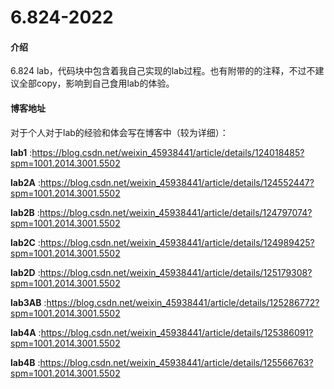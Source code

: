 # 6.824-2022

#### 介绍
6.824 lab，代码块中包含着我自己实现的lab过程。也有附带的的注释，不过不建议全部copy，影响到自己食用lab的体验。


#### 博客地址
对于个人对于lab的经验和体会写在博客中（较为详细）：

 **lab1**  :https://blog.csdn.net/weixin_45938441/article/details/124018485?spm=1001.2014.3001.5502

 **lab2A**  :https://blog.csdn.net/weixin_45938441/article/details/124552447?spm=1001.2014.3001.5502

 **lab2B**  :https://blog.csdn.net/weixin_45938441/article/details/124797074?spm=1001.2014.3001.5502

 **lab2C**  :https://blog.csdn.net/weixin_45938441/article/details/124989425?spm=1001.2014.3001.5502

 **lab2D**  :https://blog.csdn.net/weixin_45938441/article/details/125179308?spm=1001.2014.3001.5502

 **lab3AB**  :https://blog.csdn.net/weixin_45938441/article/details/125286772?spm=1001.2014.3001.5502

 **lab4A**  :https://blog.csdn.net/weixin_45938441/article/details/125386091?spm=1001.2014.3001.5502

 **lab4B**  :https://blog.csdn.net/weixin_45938441/article/details/125566763?spm=1001.2014.3001.5502




